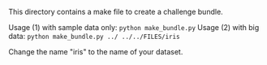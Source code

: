 This directory contains a make file to create a challenge bundle.

Usage (1) with sample data only:
	`python make_bundle.py`
Usage (2) with big data:
	`python make_bundle.py ../ ../../FILES/iris`
	
Change the name "iris"  to the name of your dataset.